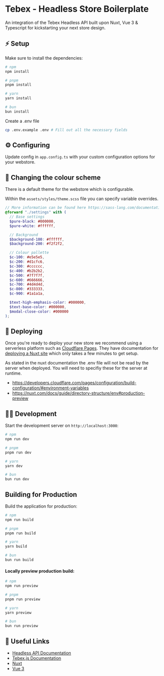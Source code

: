 # Tebex - Headless Store Boilerplate

An integration of the Tebex Headless API built upon Nuxt, Vue 3 & Typescript for kickstarting your next store design.

## ⚡ Setup
Make sure to install the dependencies:

```bash
# npm
npm install

# pnpm
pnpm install

# yarn
yarn install

# bun
bun install
```

Create a .env file

```bash
cp .env.example .env # Fill out all the necessary fields
```

## ⚙️ Configuring
Update config in `app.config.ts` with your custom configuration options for your webstore.

## 🎨 Changing the colour scheme 
There is a default theme for the webstore which is configurable.

Within the `assets/styles/theme.scss` file you can specify variable overrides.

```scss
// More information can be found here https://sass-lang.com/documentation/at-rules/use/#configuration
@forward "./settings" with (
  // Base settings
  $pure-black: #000000,
  $pure-white: #ffffff,

  // Background
  $background-100: #ffffff,
  $background-200: #f2f2f2,

  // Colour pallette
  $c-100: #e5e5e5,
  $c-200: #d1cfc6,
  $c-300: #cccccc,
  $c-400: #b2b2b2,
  $c-500: #7f7f7f,
  $c-600: #666666,
  $c-700: #4d4d4d,
  $c-800: #333333,
  $c-900: #1a1a1a,

  $text-high-emphasis-color: #000000,
  $text-base-color: #000000,
  $modal-close-color: #000000
);
```

## 🚀 Deploying 
Once you're ready to deploy your new store we recommend using a serverless platform such as [Cloudflare Pages](https://pages.cloudflare.com/). They have documentation for [deploying a Nuxt site](https://developers.cloudflare.com/pages/framework-guides/deploy-a-nuxt-site/) which only takes a few minutes to get setup.

As stated in the nuxt documentation the .env file will not be read by the server when deployed. You will need to specifiy these for the server at runtime.

- https://developers.cloudflare.com/pages/configuration/build-configuration/#environment-variables
- https://nuxt.com/docs/guide/directory-structure/env#production-preview

## 👩‍💻 Development

Start the development server on `http://localhost:3000`:

```bash
# npm
npm run dev

# pnpm
pnpm run dev

# yarn
yarn dev

# bun
bun run dev
```

## Building for Production

Build the application for production:

```bash
# npm
npm run build

# pnpm
pnpm run build

# yarn
yarn build

# bun
bun run build
```

#### Locally preview production build:

```bash
# npm
npm run preview

# pnpm
pnpm run preview

# yarn
yarn preview

# bun
bun run preview
```

## 🔗 Useful Links

- [Headless API Documentation](https://docs.tebex.io/developers/headless-api/overview)
- [Tebex.js Documentation](https://docs.tebex.io/developers/tebex.js)
- [Nuxt](https://nuxt.com/docs)
- [Vue 3](https://vuejs.org/guide/introduction.html)
